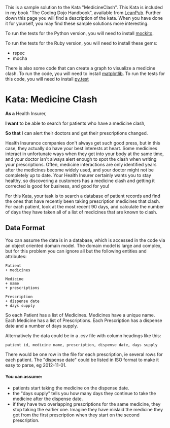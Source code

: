 This is a sample solution to the Kata "MedicineClash". This Kata is included in my book "The Coding Dojo Handbook", available from [LeanPub](http://leanpub.com/codingdojohandbook). Further down this page you will find a description of the kata. When you have done it for yourself, you may find these sample solutions more interesting.

To run the tests for the Python version, you will need to install [mockito](http://code.google.com/p/mockito-python/).

To run the tests for the Ruby version, you will need to install these gems:

- rspec
- mocha

There is also some code that can create a graph to visualize a medicine clash. To run the code, you will need to install [matplotlib](http://matplotlib.org/). To run the tests for this code, you will need to install [py.test](http://pytest.org)


# Kata: Medicine Clash

__As a__ Health Insurer,

__I want__ to be able to search for patients who have a medicine clash,

__So that__ I can alert their doctors and get their prescriptions changed.

Health Insurance companies don't always get such good press, but in this case, they actually do have your best interests at heart. Some medicines interact in unfortunate ways when they get into your body at the same time, and your doctor isn't always alert enough to spot the clash when writing your prescriptions. Often, medicine interactions are only identified years after the medicines become widely used, and your doctor might not be completely up to date. Your Health Insurer certainly wants you to stay healthy, so discovering a customers has a medicine clash and getting it corrected is good for business, and good for you!

For this Kata, your task is to search a database of patient records and find the ones that have recently been taking prescription medicines that clash. For each patient, look at the most recent 90 days, and calculate the number of days they have taken all of a list of medicines that are known to clash.

## Data Format

You can assume the data is in a database, which is accessed in the code via an object oriented domain model. The domain model is large and complex, but for this problem you can ignore all but the following entities and attributes:

    Patient
    + medicines

    Medicine
    + name
    + prescriptions

    Prescription
    + dispense date
    + days supply


So each Patient has a list of Medicines. Medicines have a unique name. Each Medicine has a list of Prescriptions. Each Prescription has a dispense date and a number of days supply.
    
Alternatively the data could be in a .csv file with column headings like this: 

    patient id, medicine name, prescription, dispense date, days supply 
    
There would be one row in the file for each prescription, ie several rows for each patient. The "dispense date" could be listed in ISO format to make it easy to parse, eg 2012-11-01.

#### You can assume:

- patients start taking the medicine on the dispense date.
- the "days supply" tells you how many days they continue to take the medicine after the dispense date.
- if they have two overlapping prescriptions for the same medicine, they stop taking the earlier one. Imagine they have mislaid the medicine they got from the first prescription when they start on the second prescription.